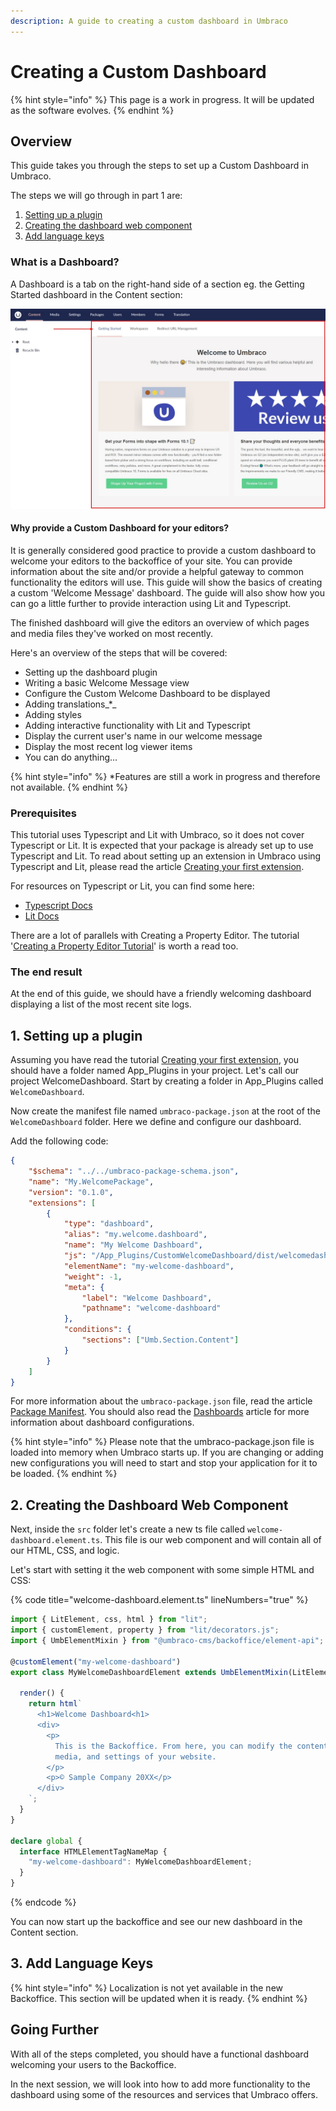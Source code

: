 ```yaml
---
description: A guide to creating a custom dashboard in Umbraco
---
```


# Creating a Custom Dashboard

{% hint style="info" %}
This page is a work in progress. It will be updated as the software evolves.
{% endhint %}

## Overview

This guide takes you through the steps to set up a Custom Dashboard in Umbraco.

The steps we will go through in part 1 are:

1. [Setting up a plugin](creating-a-custom-dashboard.md#1.-setting-up-a-plugin)
2. [Creating the dashboard web component](creating-a-custom-dashboard.md#2.-creating-the-dashboard-web-component)
3. [Add language keys](creating-a-custom-dashboard.md#3.-add-language-keys)

### What is a Dashboard?

A Dashboard is a tab on the right-hand side of a section eg. the Getting Started dashboard in the Content section:

![Welcome dashboard](<../../10/umbraco-cms/tutorials/images/whatisadashboard-v10 (1) (1).jpg>)

#### Why provide a Custom Dashboard for your editors?

It is generally considered good practice to provide a custom dashboard to welcome your editors to the backoffice of your site. You can provide information about the site and/or provide a helpful gateway to common functionality the editors will use. This guide will show the basics of creating a custom 'Welcome Message' dashboard. The guide will also show how you can go a little further to provide interaction using Lit and Typescript.

The finished dashboard will give the editors an overview of which pages and media files they've worked on most recently.

Here's an overview of the steps that will be covered:

* Setting up the dashboard plugin
* Writing a basic Welcome Message view
* Configure the Custom Welcome Dashboard to be displayed
* Adding translations_\*_
* Adding styles
* Adding interactive functionality with Lit and Typescript
* Display the current user's name in our welcome message
* Display the most recent log viewer items
* You can do anything...

{% hint style="info" %}
\*Features are still a work in progress and therefore not available.
{% endhint %}

### Prerequisites

This tutorial uses Typescript and Lit with Umbraco, so it does not cover Typescript or Lit. It is expected that your package is already set up to use Typescript and Lit. To read about setting up an extension in Umbraco using Typescript and Lit, please read the article [Creating your first extension](creating-your-first-extension.md).

For resources on Typescript or Lit, you can find some here:

* [Typescript Docs](https://www.typescriptlang.org/docs/)
* [Lit Docs](https://lit.dev/docs/)

There are a lot of parallels with Creating a Property Editor. The tutorial '[Creating a Property Editor Tutorial](creating-a-property-editor/)' is worth a read too.

### The end result

At the end of this guide, we should have a friendly welcoming dashboard displaying a list of the most recent site logs.

## 1. Setting up a plugin

Assuming you have read the tutorial [Creating your first extension](creating-your-first-extension.md), you should have a folder named App\_Plugins in your project. Let's call our project WelcomeDashboard. Start by creating a folder in App\_Plugins called `WelcomeDashboard`.

Now create the manifest file named `umbraco-package.json` at the root of the `WelcomeDashboard` folder. Here we define and configure our dashboard.

Add the following code:

```json
{
	"$schema": "../../umbraco-package-schema.json",
	"name": "My.WelcomePackage",
	"version": "0.1.0",
	"extensions": [
		{
			"type": "dashboard",
			"alias": "my.welcome.dashboard",
			"name": "My Welcome Dashboard",
			"js": "/App_Plugins/CustomWelcomeDashboard/dist/welcomedashboard.js",
			"elementName": "my-welcome-dashboard",
			"weight": -1,
			"meta": {
				"label": "Welcome Dashboard",
				"pathname": "welcome-dashboard"
			},
			"conditions": {
				"sections": ["Umb.Section.Content"]
			}
		}
	]
}
```

For more information about the `umbraco-package.json` file, read the article [Package Manifest](../extending/package-manifest/). You should also read the [Dashboards](../extending/dashboards.md) article for more information about dashboard configurations.

{% hint style="info" %}
Please note that the umbraco-package.json file is loaded into memory when Umbraco starts up. If you are changing or adding new configurations you will need to start and stop your application for it to be loaded.
{% endhint %}

## 2. Creating the Dashboard Web Component

Next, inside the `src` folder let's create a new ts file called `welcome-dashboard.element.ts`. This file is our web component and will contain all of our HTML, CSS, and logic.

Let's start with setting it the web component with some simple HTML and CSS:

{% code title="welcome-dashboard.element.ts" lineNumbers="true" %}
```typescript
import { LitElement, css, html } from "lit";
import { customElement, property } from "lit/decorators.js";
import { UmbElementMixin } from "@umbraco-cms/backoffice/element-api";

@customElement("my-welcome-dashboard")
export class MyWelcomeDashboardElement extends UmbElementMixin(LitElement) {

  render() {
    return html`
      <h1>Welcome Dashboard<h1>
      <div>
        <p>
          This is the Backoffice. From here, you can modify the content,
          media, and settings of your website.
        </p>
        <p>© Sample Company 20XX</p>
      </div>
    `;
  }
}

declare global {
  interface HTMLElementTagNameMap {
    "my-welcome-dashboard": MyWelcomeDashboardElement;
  }
}
```
{% endcode %}

You can now start up the backoffice and see our new dashboard in the Content section.

## 3. Add Language Keys

{% hint style="info" %}
Localization is not yet available in the new Backoffice. This section will be updated when it is ready.
{% endhint %}

## Going Further

With all of the steps completed, you should have a functional dashboard welcoming your users to the Backoffice.

In the next session, we will look into how to add more functionality to the dashboard using some of the resources and services that Umbraco offers.

